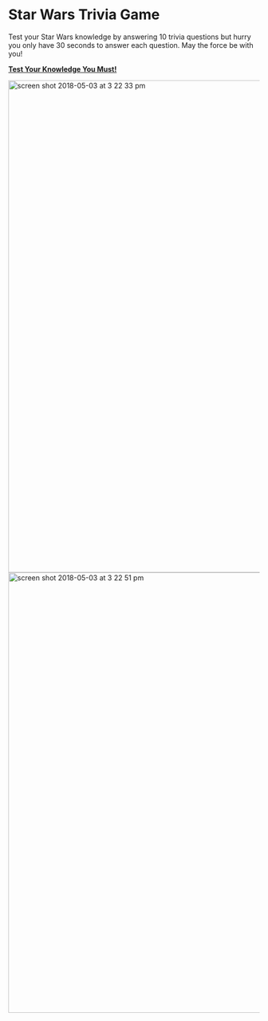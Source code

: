 # Star Wars Trivia Game

Test your Star Wars knowledge by answering 10 trivia questions but hurry you only have 30 seconds to answer each question.
May the force be with you!

<a href ="https://katkeivens.github.io/TriviaGame/"><b>Test Your Knowledge You Must!</b></a>

<img width="988" alt="screen shot 2018-05-03 at 3 22 33 pm" src="https://user-images.githubusercontent.com/31232038/39605674-6fcba8d4-4ee6-11e8-97bd-de05cb9d88ac.png">
<img width="884" alt="screen shot 2018-05-03 at 3 22 51 pm" src="https://user-images.githubusercontent.com/31232038/39605668-6e1402a2-4ee6-11e8-9dc7-b9586b027e7e.png">
